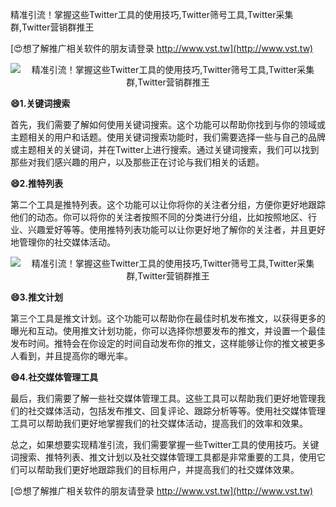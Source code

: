 精准引流！掌握这些Twitter工具的使用技巧,Twitter筛号工具,Twitter采集群,Twitter营销群推王

[😍想了解推广相关软件的朋友请登录 http://www.vst.tw](http://www.vst.tw)

 <center><img src="https://vst.tw/MP4/tuiguang/png/2.png" alt="精准引流！掌握这些Twitter工具的使用技巧,Twitter筛号工具,Twitter采集群,Twitter营销群推王"></center>

**😄1.关键词搜索**

首先，我们需要了解如何使用关键词搜索。这个功能可以帮助你找到与你的领域或主题相关的用户和话题。使用关键词搜索功能时，我们需要选择一些与自己的品牌或主题相关的关键词，并在Twitter上进行搜索。通过关键词搜索，我们可以找到那些对我们感兴趣的用户，以及那些正在讨论与我们相关的话题。

**😄2.推特列表**

第二个工具是推特列表。这个功能可以让你将你的关注者分组，方便你更好地跟踪他们的动态。你可以将你的关注者按照不同的分类进行分组，比如按照地区、行业、兴趣爱好等等。使用推特列表功能可以让你更好地了解你的关注者，并且更好地管理你的社交媒体活动。

 <center><img src="https://vst.tw/MP4/tuiguang/png/4.png" alt="精准引流！掌握这些Twitter工具的使用技巧,Twitter筛号工具,Twitter采集群,Twitter营销群推王"></center>

**😄3.推文计划**

第三个工具是推文计划。这个功能可以帮助你在最佳时机发布推文，以获得更多的曝光和互动。使用推文计划功能，你可以选择你想要发布的推文，并设置一个最佳发布时间。推特会在你设定的时间自动发布你的推文，这样能够让你的推文被更多人看到，并且提高你的曝光率。

**😄4.社交媒体管理工具**

最后，我们需要了解一些社交媒体管理工具。这些工具可以帮助我们更好地管理我们的社交媒体活动，包括发布推文、回复评论、跟踪分析等等。使用社交媒体管理工具可以帮助我们更好地掌握我们的社交媒体活动，提高我们的效率和效果。

总之，如果想要实现精准引流，我们需要掌握一些Twitter工具的使用技巧。关键词搜索、推特列表、推文计划以及社交媒体管理工具都是非常重要的工具，使用它们可以帮助我们更好地跟踪我们的目标用户，并提高我们的社交媒体效果。

[😍想了解推广相关软件的朋友请登录 http://www.vst.tw](http://www.vst.tw)



